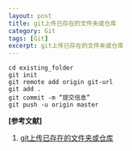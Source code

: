 ```yaml
---
layout: post
title: git上传已存在的文件夹或仓库
category: Git
tags: [Git]
excerpt: git上传已存在的文件夹或仓库
---
```


	cd existing_folder
	git init
	git remote add origin git-url
	git add .
	git commit -m “提交信息”
	git push -u origin master

**[参考文献]**

1. [git上传已存在的文件夹或仓库](https://www.jianshu.com/p/ef4dfc118dfd "git上传已存在的文件夹或仓库")